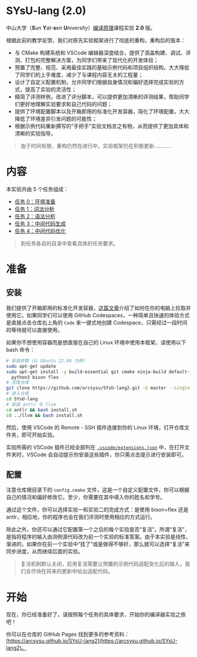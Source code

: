 # SYsU-lang **(2.0)**

中山大学（**S**un **Y**at-**s**en **U**niversity）[编译原理](https://arcsysu.github.io/teach/dcs290/s2024.html)课程实验 **2.0** 版。

根据此前的教学反馈，我们对原先实验框架进行了彻底的重构，重构后的版本：

- 与 CMake 构建系统和 VSCode 编辑器深度结合，提供了涵盖构建、调试、评测、打包的完整解决方案，为同学们带来了现代化的开发体验；
- 预置了完整、规范、采用最佳实践的基础示例代码和项目组织结构，大大降低了同学们的上手难度，减少了与课程内容无关的工程量；
- 设计了自定义配置机制，允许同学们根据自身情况和偏好选择完成实验的方式，提高了实验的灵活性；
- 精简了评测样例，改进了评分脚本，可以提供更加清晰的评测结果，帮助同学们更好地理解实验要求和自己代码的问题；
- 提供了环境配置脚本以及开箱即用的标准化开发容器，简化了环境配置，大大降低了环境差异引发问题的可能性；
- 根据示例代码重新撰写的“手把手”实验文档言之有物，从而提供了更加具体和清晰的实验指导。

> 由于时间有限，重构仍然在进行中，实验框架仍在积极更新…………

# 内容

本实验共由 5 个任务组成：

- [任务 0：环境准备](task/0)
- [任务 1：词法分析](task/1)
- [任务 2：语法分析](task/2)
- [任务 3：中间代码生成](task/3)
- [任务 4：中间代码优化](task/4)

> 到任务各自的目录中查看具体的任务要求。

# 准备

## 安装

我们提供了开箱即用的标准化开发容器，[这篇文章](https://arcsysu.github.io/SYsU-lang2/#/introduction/environment)介绍了如何在你的电脑上拉取并使用它。如果同学们可以使用 GitHub Codespaces，一种简单且快速的体验方式是直接点击仓库右上角的 `Code` 来一键式地创建 Codespace，只需经过一段时间的等待就可以直接使用。

如果你不想使用容器而是想直接在自己的 Linux 环境中使用本框架，请使用以下 bash 命令：

```bash
# 安装依赖（以 Ubuntu 22.04 为例）
sudo apt-get update
sudo apt-get install -y build-essential git cmake ninja-build default-jdk \
  python3 bison flex
# 克隆仓库
git clone https://github.com/arcsysu/SYsU-lang2.git -b master --single-branch --depth 1
# 进入仓库
cd SYsU-lang
# 安装 antlr 与 llvm
cd antlr && bash install.sh
cd ../llvm && bash install.sh
```

然后，使用 VSCode 的 Remote - SSH 插件连接到你的 Linux 环境，打开仓库文件夹，即可开始实验。

实验所需的 VSCode 插件已经全部列在 [`.vscode/extensions.json`](.vscode/extensions.json) 中，在打开文件夹时，VSCode 会自动提示你安装这些插件，你只需点击提示进行安装即可。

## 配置

注意仓库根目录下的 `config.cmake` 文件，这是一个自定义配置文件，你可以根据自己的情况和偏好修改它。至少，你需要在其中填入你的姓名和学号。

通过这个文件，你可以选择实验一和实验二的完成方式：是使用 bison+flex 还是 antlr，相应地，你的程序也会在我们评测时使用相应的方式运行。

除此之外，你还可以通过它配置第一个之后的每个实验是否“复活”。所谓“复活”，是指将程序的输入由测例源代码改为前一个实验的标准答案。由于本实验是线性、渐进的，如果你在前一个实验中“挂了”或是做得不够好，那么就可以选择“复活”来同步进度，从而继续后面的实验。

> 复活机制默认关闭，启用复活需要让预置的示例代码适配变化后的输入，我们会尽快在将来的更新中给出适配代码。

# 开始

现在，你已经准备好了，请按照每个任务的具体要求，开始你的编译器实验之旅吧！

你可以在仓库的 GitHub Pages 找到更多的参考资料：[https://arcsysu.github.io/SYsU-lang2](https://arcsysu.github.io/SYsU-lang2)。
